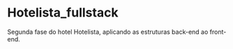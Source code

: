 # Hotelista_fullstack
Segunda fase do hotel Hotelista, aplicando as estruturas back-end ao front-end.
